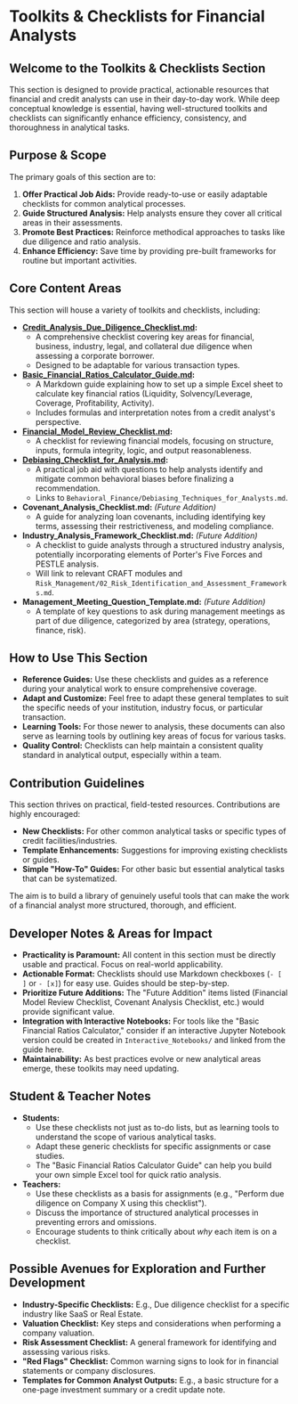 # Toolkits & Checklists for Financial Analysts

## Welcome to the Toolkits & Checklists Section

This section is designed to provide practical, actionable resources that financial and credit analysts can use in their day-to-day work. While deep conceptual knowledge is essential, having well-structured toolkits and checklists can significantly enhance efficiency, consistency, and thoroughness in analytical tasks.

## Purpose & Scope

The primary goals of this section are to:

1.  **Offer Practical Job Aids:** Provide ready-to-use or easily adaptable checklists for common analytical processes.
2.  **Guide Structured Analysis:** Help analysts ensure they cover all critical areas in their assessments.
3.  **Promote Best Practices:** Reinforce methodical approaches to tasks like due diligence and ratio analysis.
4.  **Enhance Efficiency:** Save time by providing pre-built frameworks for routine but important activities.

## Core Content Areas

This section will house a variety of toolkits and checklists, including:

*   **[Credit_Analysis_Due_Diligence_Checklist.md](./Credit_Analysis_Due_Diligence_Checklist.md):**
    *   A comprehensive checklist covering key areas for financial, business, industry, legal, and collateral due diligence when assessing a corporate borrower.
    *   Designed to be adaptable for various transaction types.
*   **[Basic_Financial_Ratios_Calculator_Guide.md](./Basic_Financial_Ratios_Calculator_Guide.md):**
    *   A Markdown guide explaining how to set up a simple Excel sheet to calculate key financial ratios (Liquidity, Solvency/Leverage, Coverage, Profitability, Activity).
    *   Includes formulas and interpretation notes from a credit analyst's perspective.
*   **[Financial_Model_Review_Checklist.md](./Financial_Model_Review_Checklist.md):**
    *   A checklist for reviewing financial models, focusing on structure, inputs, formula integrity, logic, and output reasonableness.
*   **[Debiasing_Checklist_for_Analysis.md](./Debiasing_Checklist_for_Analysis.md):**
    *   A practical job aid with questions to help analysts identify and mitigate common behavioral biases before finalizing a recommendation.
    *   Links to `Behavioral_Finance/Debiasing_Techniques_for_Analysts.md`.
*   **Covenant_Analysis_Checklist.md:** *(Future Addition)*
    *   A guide for analyzing loan covenants, including identifying key terms, assessing their restrictiveness, and modeling compliance.
*   **Industry_Analysis_Framework_Checklist.md:** *(Future Addition)*
    *   A checklist to guide analysts through a structured industry analysis, potentially incorporating elements of Porter's Five Forces and PESTLE analysis.
    *   Will link to relevant CRAFT modules and `Risk_Management/02_Risk_Identification_and_Assessment_Frameworks.md`.
*   **Management_Meeting_Question_Template.md:** *(Future Addition)*
    *   A template of key questions to ask during management meetings as part of due diligence, categorized by area (strategy, operations, finance, risk).

## How to Use This Section

*   **Reference Guides:** Use these checklists and guides as a reference during your analytical work to ensure comprehensive coverage.
*   **Adapt and Customize:** Feel free to adapt these general templates to suit the specific needs of your institution, industry focus, or particular transaction.
*   **Learning Tools:** For those newer to analysis, these documents can also serve as learning tools by outlining key areas of focus for various tasks.
*   **Quality Control:** Checklists can help maintain a consistent quality standard in analytical output, especially within a team.

## Contribution Guidelines

This section thrives on practical, field-tested resources. Contributions are highly encouraged:

*   **New Checklists:** For other common analytical tasks or specific types of credit facilities/industries.
*   **Template Enhancements:** Suggestions for improving existing checklists or guides.
*   **Simple "How-To" Guides:** For other basic but essential analytical tasks that can be systematized.

The aim is to build a library of genuinely useful tools that can make the work of a financial analyst more structured, thorough, and efficient.

<!-- Machine-readable indexing comment -->
<!-- Index: Toolkits Checklists; Topics: Due Diligence, Financial Ratios, Model Review, Covenant Analysis, Industry Analysis, Management Questions -->

## Developer Notes & Areas for Impact

*   **Practicality is Paramount:** All content in this section must be directly usable and practical. Focus on real-world applicability.
*   **Actionable Format:** Checklists should use Markdown checkboxes (`- [ ]` or `- [x]`) for easy use. Guides should be step-by-step.
*   **Prioritize Future Additions:** The "Future Addition" items listed (Financial Model Review Checklist, Covenant Analysis Checklist, etc.) would provide significant value.
*   **Integration with Interactive Notebooks:** For tools like the "Basic Financial Ratios Calculator," consider if an interactive Jupyter Notebook version could be created in `Interactive_Notebooks/` and linked from the guide here.
*   **Maintainability:** As best practices evolve or new analytical areas emerge, these toolkits may need updating.

## Student & Teacher Notes

*   **Students:**
    *   Use these checklists not just as to-do lists, but as learning tools to understand the scope of various analytical tasks.
    *   Adapt these generic checklists for specific assignments or case studies.
    *   The "Basic Financial Ratios Calculator Guide" can help you build your own simple Excel tool for quick ratio analysis.
*   **Teachers:**
    *   Use these checklists as a basis for assignments (e.g., "Perform due diligence on Company X using this checklist").
    *   Discuss the importance of structured analytical processes in preventing errors and omissions.
    *   Encourage students to think critically about *why* each item is on a checklist.

## Possible Avenues for Exploration and Further Development

*   **Industry-Specific Checklists:** E.g., Due diligence checklist for a specific industry like SaaS or Real Estate.
*   **Valuation Checklist:** Key steps and considerations when performing a company valuation.
*   **Risk Assessment Checklist:** A general framework for identifying and assessing various risks.
*   **"Red Flags" Checklist:** Common warning signs to look for in financial statements or company disclosures.
*   **Templates for Common Analyst Outputs:** E.g., a basic structure for a one-page investment summary or a credit update note.
